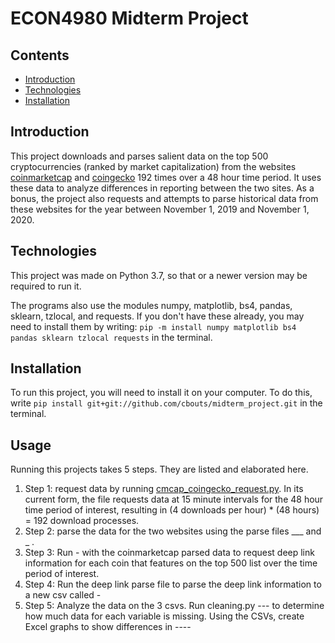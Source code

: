 # ECON4980 Midterm Project

## Contents
* [Introduction](#Introduction)
* [Technologies](#Technologies)
* [Installation](#Installation)

## Introduction
This project downloads and parses salient data on the top 500 cryptocurrencies (ranked by market capitalization) from the websites [coinmarketcap](coinmarketcap.com) and [coingecko](coingecko.com) 192 times over a 48 hour time period. It uses these data to analyze differences in reporting between the two sites. As a bonus, the project also requests and attempts to parse historical data from these websites for the year between November 1, 2019 and November 1, 2020. 

## Technologies
This project was made on Python 3.7, so that or a newer version may be required to run it. 

The programs also use the modules numpy, matplotlib, bs4, pandas, sklearn, tzlocal, and requests. If you don't have these already, you may need to install them by writing:
`pip -m install numpy matplotlib bs4 pandas sklearn tzlocal requests`
in the terminal.

## Installation
To run this project, you will need to install it on your computer. To do this, write
`pip install git+git://github.com/cbouts/midterm_project.git`
in the terminal.

## Usage
Running this projects takes 5 steps. They are listed and elaborated here.
1. Step 1: request data by running [cmcap_coingecko_request.py](https://github.com/cbouts/midterm_project/blob/main/cmcap_coingecko_request.py). In its current form, the file requests data at 15 minute intervals for the 48 hour time period of interest, resulting in (4 downloads per hour) * (48 hours) = 192 download processes.
2. Step 2: parse the data for the two websites using the parse files ___ and _ . 
3. Step 3: Run - with the coinmarketcap parsed data to request deep link information for each coin that features on the top 500 list over the time period of interest.
4. Step 4: Run the deep link parse file to parse the deep link information to a new csv called -
5. Step 5: Analyze the data on the 3 csvs. Run cleaning.py --- to determine how much data for each variable is missing. Using the CSVs, create Excel graphs to show differences in ----

